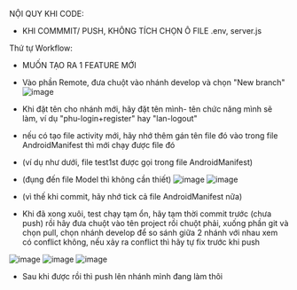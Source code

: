 NỘI QUY KHI CODE:
- KHI COMMMIT/ PUSH, KHÔNG TÍCH CHỌN Ô FILE .env, server.js





Thứ tự Workflow:
- MUỐN TẠO RA 1 FEATURE MỚI
- Vào phần Remote, đưa chuột vào nhánh develop và chọn "New branch"
![image](https://github.com/user-attachments/assets/6c1ad667-f001-41af-b084-485c32acd6ed)

- Khi đặt tên cho nhánh mới, hãy đặt tên mình- tên chức năng mình sẽ làm, ví dụ "phu-login+register" hay "lan-logout"
- nếu có tạo file activity mới, hãy nhớ thêm gán tên file đó vào trong file AndroidManifest thì mới chạy được file đó
- (ví dụ như dưới, file test1st được gọi trong file AndroidManifest)
- (đụng đến file Model thì không cần thiết)
![image](https://github.com/user-attachments/assets/9de13057-775e-4952-94c8-9531ab3bbdd4)
![image](https://github.com/user-attachments/assets/8b459109-d654-4d8a-a504-1c4b1aa240d3)
- (vì thế khi commit, hãy nhớ tick cả file AndroidManifest nữa)

- Khi đã xong xuôi, test chạy tạm ổn, hãy tạm thời commit trước (chưa push) rồi hãy đưa chuột vào tên project rồi chuột phải, xuống phần git và chọn pull, chọn nhánh develop để so sánh giữa 2 nhánh với nhau xem có conflict không, nếu xảy ra conflict thì hãy tự fix trước khi push

![image](https://github.com/user-attachments/assets/785ced93-82ba-4d05-84ee-4e027f52d2aa)
![image](https://github.com/user-attachments/assets/d93492fb-8765-481e-8c80-986c961c91a4)
![image](https://github.com/user-attachments/assets/dd6c5ef1-a5a9-4648-bcd7-5b3a08456c93)

- Sau khi được rồi thì push lên nhánh mình đang làm thôi

